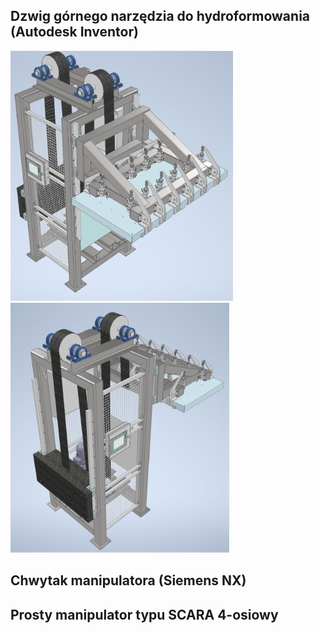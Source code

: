 ## Dzwig górnego narzędzia do hydroformowania (Autodesk Inventor)

<a href="//images/dzwig1.png"><img src="images/dzwig1.png" style="height:400px"></a>
<a href="images/dzwig2.png"><img src="images/dzwig2.png" style="height:400px"></a>


## Chwytak manipulatora (Siemens NX)



## Prosty manipulator typu SCARA 4-osiowy
